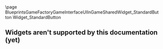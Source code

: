 \page BlueprintsGameFactoryGameInterfaceUIInGameSharedWidget_StandardButton Widget_StandardButton
## Widgets aren't supported by this documentation (yet)
